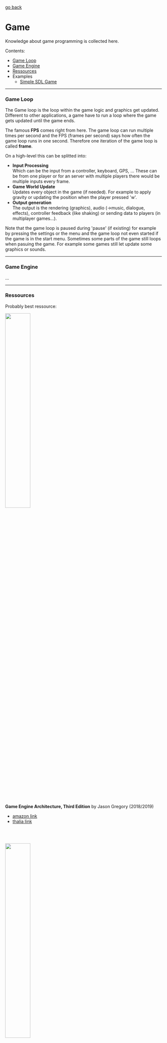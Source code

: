 [go back](../README.md)

# Game

Knowledge about game programming is collected here.


Contents:
- [Game Loop](#game-loop)
- [Game Engine](#game-engine)
- [Ressources](#ressources)
- Examples
	- [Simple SDL Game](#simple-sdl-game)





---
### Game Loop

The Game loop is the loop within the game logic and graphics get updated. Different to other applications, a game have to run a loop where the game gets updated until the game ends. 

The famous **FPS** comes right from here. The game loop can run multiple times per second and the FPS (frames per second) says how often the game loop runs in one second. Therefore one iteration of the game loop is called **frame**.

On a high-level this can be splitted into:
- **Input Processing**<br>
	Which can be the input from a controller, keyboard, GPS, ... These can be from one player or for an server with multiple players there would be multiple inputs every frame.
- **Game World Update**<br>
	Updates every object in the game (if needed). For example to apply gravity or updating the position when the player pressed 'w'.
- **Output generation**<br>
	The output is the rendering (graphics), audio (->music, dialogue, effects), controller feedback (like shaking) or sending data to players (in multiplayer games...).

Note that the game loop is paused during 'pause' (if existing) for example by pressing the settings or the menu and the game loop not even started if the game is in the start menu. Sometimes some parts of the game still  loops when pasuing the game. For example some games still let update some graphics or sounds.






---
### Game Engine

...







---
### Ressources

Probably best ressource:


<img src="../res/img/game_engine_cover.jpg" width=40%></img>

**Game Engine Architecture, Third Edition** by Jason Gregory (2018/2019)
- [amazon link](https://www.amazon.de/Engine-Architecture-Third-Jason-Gregory/dp/1138035459/ref=sr_1_1)
- [thalia link](https://www.thalia.de/shop/home/artikeldetails/A1048142533)

<br><br>

<img src="../res/img/cpp_game_dev_cover.jpg" width=40%></img>

**Game Programming in C++: Creating 3D Games** by Sanjay Madhav (2018)
- [amazon link](https://www.amazon.de/Game-Programming-Creating-Addison-Wesley-Development/dp/0134597206/ref=sr_1_1)
- [thalia link](https://www.thalia.de/shop/home/artikeldetails/A1045611597)

<br><br>

<img src="../res/img/components_game_engine_cover.jpg" width=40%></img>

**Components of a Game Engine** by Harold Serrano
- [Gumroad link](https://haroldserrano.gumroad.com/l/componentsofagameengine)

<br>






---
### Examples

Often the best way to learn something is to just see it in the practise and try it by yourself. For that here are some real gaming examples and some informations about it.






---
### Simple SDL Game

A very simple game in C++ using the Simple DirectMedia Library (SDL).

Installing the SDL lib:
1. You can download the **source code** of the lib by downloading the zip folder: https://www.libsdl.org/ and unzipping it. The content can then be copied on a path you know. I recommend to create a 'CPPlibs' (or similiar name) folder and inside a 'uncompiled folder'. In this uncompiled folder you can put every source code lib which is not compiled yet, like our downloaded SDL source code.
2. Next you also have to make sure that the lib is compiled to can use it. For that open your CMD/terminal and navigate to your external lib folder and in your SDL folder:<br>
	```terminal
	D:
	cd CPPlibs/uncompiled
	cd SDL-release-3.2.4
	```
3. Creating the Makefile for SDL Lib and set the output to the folder you want to have the lib:<br>
	```terminal
	mkdir build
	cd build
	cmake -G "MinGW Makefiles" -DCMAKE_INSTALL_PREFIX=D:/CPPlibs/SDL ..
	```
4. Compile your project/build:
	```terminal
	mingw32-make
	mingw32-make install
	```
5. Now there should be 3 files in your SDL target folder:
	- D:/CPPlibs/SDL/include/SDL3
	- D:/CPPlibs/SDL/lib/libSDL3.a
	- D:/CPPlibs/SDL/bin/SDL3.dll

Congratulations, now you should be able to use SDl lib. Just use it like: 
```c++
#include <SDL3/SDL.h>
#include <iostream>

int main() {
    if (SDL_Init(SDL_INIT_VIDEO) < 0) {
        std::cerr << "SDL konnte nicht initialisiert werden: " << SDL_GetError() << std::endl;
        return -1;
    }
    std::cout << "SDL erfolgreich gestartet!" << std::endl;
    SDL_Quit();
    return 0;
}
```

And compile it with Cygwin: 
```terminal
cd /path/to/game
g++ main.cpp -o sdl_test.exe -I/cygdrive/d/CPPlibs/SDL/include -L/cygdrive/d/CPPlibs/SDL/lib -lSDL3
```

Notice for the compiling with a external lib:
- **I** adds path where the compiler should search for headers
- **L** adds a path where to search for lib files (.so, .a, .dll)
- **l** adds the lib name


With this we are ready to program a first simple game and learn some basic concepts.

**SDL Init**<br>
SDL need to be initialized with the *SDL_Init* function. Following subsystem are available:
- SDL_INIT_AUDIO
- SDL_INIT_VIDEO
- SDL_INIT_HAPTIC
- SDL_INIT_GAMECONTROLLER

With following style:
```c++
bool Initialize(){
		// init Video subsystem
		int sdlResult = SDL_Init(SDL_INIT_VIDEO);
		if (sdlResult == 0){
			// create window
			// ...
			return true;
		} else{
			SDL_Log("Unable to init SDL: %s", SDL_GetError());
			return false;
		}
	}
```

FIXME



Take aways:
- How to include an external library (SDL)
- Double Buffering Concept
- ...








---






